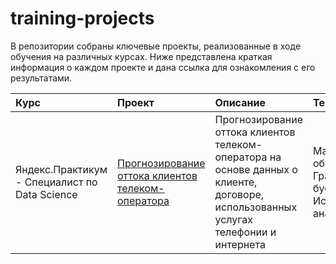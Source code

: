 # training-projects

В репозитории собраны ключевые проекты, реализованные в ходе обучения на различных курсах.
Ниже представлена краткая информация о каждом проекте и дана ссылка для ознакомления с его результатами.

| Курс | Проект | Описание | Темы | Инструменты |
|:-----|:-------|:---------|:-----|:------------|
| Яндекс.Практикум - Специалист по Data Science | [Прогнозирование оттока клиентов телеком-оператора](https://github.com/Dmitrii-Kochurov/training-projects/blob/main/telecom_churn_prediction.ipynb) | Прогнозирование оттока клиентов телеком-оператора на основе данных о клиенте, договоре, использованных услугах телефонии и интернета | Машинное обучение, Градиентный бустинг, Исследовательский анализ данных | python, pandas, seaborn, sklearn, xgboost, lightgbm, catboost

